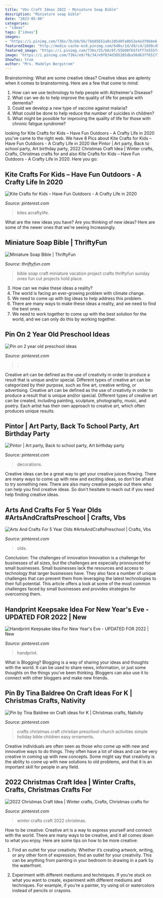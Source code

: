 ```yaml
---
title: "Vbs Craft Ideas 2022 - Miniature Soap Bible"
description: "Miniature soap bible"
date: "2023-05-06"
categories:
- "ideas"
tags: ["ideas"]
images:
- "https://i.pinimg.com/736x/7b/b8/56/7bb85651a0c205d0fa0b52e4a3f9b8e6.jpg"
featuredImage: "http://media-cache-ec0.pinimg.com/640x/1d/d9/c4/1dd9c454682440a6ebe43e0492846cf9.jpg"
featured_image: "https://i.pinimg.com/736x/55/b0/8f/55b08f65f4ff7e555f45a0d419f20b4a.jpg"
image: "https://i.pinimg.com/736x/e9/f8/34/e9f834d305285dba56d63ff65177e12a--art-party-decorations-party-themes.jpg"
ShowToc: true
author: "Mrs. Madelyn Bergstrom"
---
```



Brainstorming: What are some creative ideas?
Creative ideas are aplenty when it comes to brainstorming. Here are a few that come to mind: 
1. How can we use technology to help people with Alzheimer's Disease? 
2. What can we do to help improve the quality of life for people with dementia? 
3. Could we develop a new type of vaccine against malaria? 
4. What could be done to help reduce the number of suicides in children? 
5. What might be possible for improving the quality of life for those with chronic fatigue syndrome?

	

		
looking for Kite Crafts for Kids – Have Fun Outdoors - A Crafty Life in 2020 you've came to the right web. We have 8 Pics about Kite Crafts for Kids – Have Fun Outdoors - A Crafty Life in 2020 like Pintor | Art party, Back to school party, Art birthday party, 2022 Christmas Craft Idea | Winter crafts, Crafts, Christmas crafts for and also Kite Crafts for Kids – Have Fun Outdoors - A Crafty Life in 2020. Here you go:
		
    
## Kite Crafts For Kids – Have Fun Outdoors - A Crafty Life In 2020

<img loading=lazy src="https://i.pinimg.com/736x/55/b0/8f/55b08f65f4ff7e555f45a0d419f20b4a.jpg" onerror="this.onerror=null;this.src='https://tse2.mm.bing.net/th?id=OIP.p-d7_6kXdA1MscgaL-D8KQHaK3&amp;pid=15.1';" alt="Kite Crafts for Kids – Have Fun Outdoors - A Crafty Life in 2020">

_Source: pinterest.com_

>kites acraftylife. 

	

What are the new ideas you have?
Are you thinking of new ideas? Here are some of the newer ones that we're seeing Increasingly.

    
## Miniature Soap Bible | ThriftyFun

<img loading=lazy src="https://img.thrfun.com/img/016/998/miniature_soap_bible_l.jpg" onerror="this.onerror=null;this.src='https://tse2.mm.bing.net/th?id=OIP.a0FHJATPqBLFHEtuT6wEIQHaFs&amp;pid=15.1';" alt="Miniature Soap Bible | ThriftyFun">

_Source: thriftyfun.com_

>bible soap craft miniature vacation project crafts thriftyfun sunday ones fun cut projects hold place. 

	

3. How can we make these ideas a reality?
1. The world is facing an ever-growing problem with climate change. 
2. We need to come up with big ideas to help address this problem. 
3. There are many ways to make these ideas a reality, and we need to find the best ones. 
4. We need to work together to come up with the best solution for the world, and we can only do this by working together.

    
## Pin On 2 Year Old Preschool Ideas

<img loading=lazy src="http://media-cache-ec0.pinimg.com/640x/1d/d9/c4/1dd9c454682440a6ebe43e0492846cf9.jpg" onerror="this.onerror=null;this.src='https://tse3.mm.bing.net/th?id=OIP.CJles71RA-PSFPNbHylCvgHaLH&amp;pid=15.1';" alt="Pin on 2 year old preschool ideas">

_Source: pinterest.com_

>. 

	

Creative art can be defined as the use of creativity in order to produce a result that is unique and/or special. Different types of creative art can be categorized by their purpose, such as fine art, creative writing, or advertising.
Creative art can be defined as the use of creativity in order to produce a result that is unique and/or special. Different types of creative art can be created, including painting, sculpture, photography, music, and poetry. Each artist has their own approach to creative art, which often produces unique results.

    
## Pintor | Art Party, Back To School Party, Art Birthday Party

<img loading=lazy src="https://i.pinimg.com/736x/e9/f8/34/e9f834d305285dba56d63ff65177e12a--art-party-decorations-party-themes.jpg" onerror="this.onerror=null;this.src='https://tse4.mm.bing.net/th?id=OIP.8YAUiPbmtETrhjOHuVkkGQAAAA&amp;pid=15.1';" alt="Pintor | Art party, Back to school party, Art birthday party">

_Source: pinterest.com_

>decorations. 

	

Creative ideas can be a great way to get your creative juices flowing. There are many ways to come up with new and exciting ideas, so don't be afraid to try something new. There are also many creative people out there who can help you find creative ideas. So don't hesitate to reach out if you need help finding creative ideas.

    
## Arts And Crafts For 5 Year Olds #ArtsAndCraftsPreschool | Crafts, Vbs

<img loading=lazy src="https://i.pinimg.com/736x/6f/9f/f5/6f9ff5bca3a756a982f680699eb6c82e.jpg" onerror="this.onerror=null;this.src='https://tse2.mm.bing.net/th?id=OIP.MPTZYVb268Y5NXhEzPJ32gAAAA&amp;pid=15.1';" alt="Arts And Crafts For 5 Year Olds #ArtsAndCraftsPreschool | Crafts, Vbs">

_Source: pinterest.com_

>olds. 

	

Conclusion: The challenges of innovation
Innovation is a challenge for businesses of all sizes, but the challenges are especially pronounced for small businesses. Small businesses lack the resources and access to technology that larger businesses have. They also face a number of unique challenges that can prevent them from leveraging the latest technologies to their full potential. This article offers a look at some of the most common challenges faced by small businesses and provides strategies for overcoming them.

    
## Handprint Keepsake Idea For New Year&#039;s Eve - UPDATED FOR 2022 | New

<img loading=lazy src="https://i.pinimg.com/736x/7b/b8/56/7bb85651a0c205d0fa0b52e4a3f9b8e6.jpg" onerror="this.onerror=null;this.src='https://tse4.mm.bing.net/th?id=OIP.XFrZ9TnJLFrRs6w2KByzZAHaE8&amp;pid=15.1';" alt="Handprint Keepsake Idea For New Year&#039;s Eve - UPDATED FOR 2022 | New">

_Source: pinterest.com_

>handprint. 

	

What is Blogging?
Blogging is a way of sharing your ideas and thoughts with the world. It can be used to share news, information, or just some thoughts on the things you’ve been thinking. Bloggers can also use it to connect with other bloggers and make new friends.

    
## Pin By Tina Baldree On Craft Ideas For K | Christmas Crafts, Nativity

<img loading=lazy src="https://i.pinimg.com/736x/1b/a7/9c/1ba79cf555b3260ee176e07863b56b59--children-church-art-children.jpg" onerror="this.onerror=null;this.src='https://tse3.mm.bing.net/th?id=OIP.8iZKa3RSFLmDNeevbucXXAHaNK&amp;pid=15.1';" alt="Pin by Tina Baldree on Craft ideas for K | Christmas crafts, Nativity">

_Source: pinterest.com_

>crafts christmas craft christian preschool church activities simple holiday bible children easy ornaments. 

	

Creative individuals are often seen as those who come up with new and innovative ways to do things. They often have a lot of ideas and can be very creative in coming up with new concepts. Some might say that creativity is the ability to come up with new solutions to old problems, and that it is an important skill for people in any field.

    
## 2022 Christmas Craft Idea | Winter Crafts, Crafts, Christmas Crafts For

<img loading=lazy src="https://i.pinimg.com/736x/24/36/8a/24368a617bd0ca2208c3c56580b7614f--cardinals.jpg" onerror="this.onerror=null;this.src='https://tse3.mm.bing.net/th?id=OIP.6tQSzAz-vIc7oWRaKx4CwADaEe&amp;pid=15.1';" alt="2022 Christmas Craft Idea | Winter crafts, Crafts, Christmas crafts for">

_Source: pinterest.com_

>winter crafts craft 2022 christmas. 

	

How to be creative:
Creative art is a way to express yourself and connect with the world. There are many ways to be creative, and it all comes down to what you enjoy. Here are some tips on how to be more creative:
1. Find an outlet for your creativity. Whether it’s creating artwork, writing, or any other form of expression, find an outlet for your creativity. This can be anything from painting in your bedroom to drawing in a park by the waterfront.

2. Experiment with different mediums and techniques. If you’re stuck on what you want to create, experiment with different mediums and techniques. For example, if you’re a painter, try using oil or watercolors instead of pencils or crayons.

